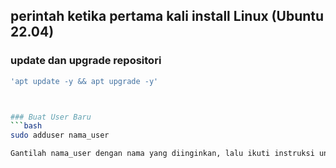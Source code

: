 ## perintah ketika pertama kali install Linux (Ubuntu 22.04) 
### update dan upgrade repositori
```bash
'apt update -y && apt upgrade -y'



### Buat User Baru
```bash
sudo adduser nama_user

Gantilah nama_user dengan nama yang diinginkan, lalu ikuti instruksi untuk mengatur password dan informasi lainnya.


